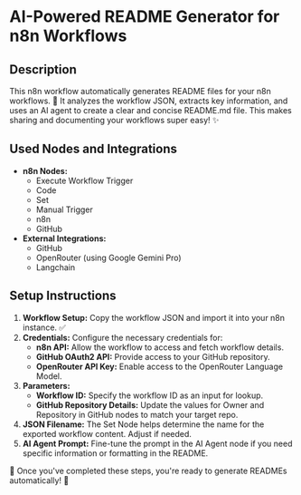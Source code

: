 # AI-Powered README Generator for n8n Workflows

## Description
This n8n workflow automatically generates README files for your n8n workflows. 🚀 It analyzes the workflow JSON, extracts key information, and uses an AI agent to create a clear and concise README.md file.  This makes sharing and documenting your workflows super easy! ✨

## Used Nodes and Integrations
* **n8n Nodes:**
    * Execute Workflow Trigger
    * Code
    * Set
    * Manual Trigger
    * n8n
    * GitHub
* **External Integrations:**
    * GitHub
    * OpenRouter (using Google Gemini Pro)
    * Langchain

## Setup Instructions
1. **Workflow Setup:** Copy the workflow JSON and import it into your n8n instance. ✅
2. **Credentials:** Configure the necessary credentials for:
    * **n8n API:**  Allow the workflow to access and fetch workflow details.
    * **GitHub OAuth2 API:**  Provide access to your GitHub repository.
    * **OpenRouter API Key:**  Enable access to the OpenRouter Language Model.
3. **Parameters:**
    * **Workflow ID:** Specify the workflow ID as an input for lookup.
    * **GitHub Repository Details:** Update the values for Owner and Repository in GitHub nodes to match your target repo.
4. **JSON Filename:** The Set Node helps determine the name for the exported workflow content. Adjust if needed.
5. **AI Agent Prompt:** Fine-tune the prompt in the AI Agent node if you need specific information or formatting in the README.

🔧 Once you've completed these steps, you're ready to generate READMEs automatically! 🎉
